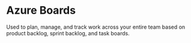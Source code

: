 # Azure Boards

Used to plan, manage, and track work across your entire team based on product backlog, sprint backlog, and task boards.

